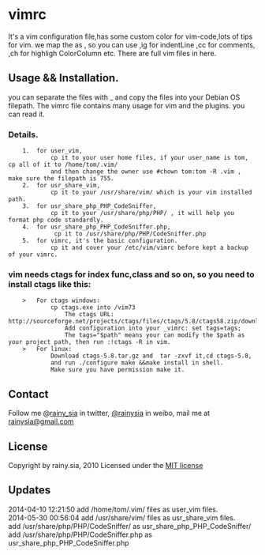 vimrc
=====

It's a vim configuration file,has some custom color for vim-code,lots of tips for vim.
we map the <Leader> as , 
    so you can use ,ig for indentLine  ,cc for comments, ,ch for highligh ColorColumn etc.
    There are full vim files in here.

Usage && Installation.
---------------------------------
you can separate the files with _  and copy the files into your Debian OS filepath.
The vimrc file contains many usage for vim and the plugins. you can read it.

### Details.
        1.  for user_vim,
                cp it to your user home files, if your user_name is tom, cp all of it to /home/tom/.vim/
                and then change the owner use #chown tom:tom -R .vim , make sure the filepath is 755.
        2.  for usr_share_vim,
                cp it to your /usr/share/vim/ which is your vim installed path.
        3.  for usr_share_php_PHP_CodeSniffer, 
                cp it to your /usr/share/php/PHP/ , it will help you format php code standardly.
        4.  for usr_share_php_PHP_CodeSniffer.php,
                 cp it to /usr/share/php/PHP/CodeSniffer.php
        5.  for vimrc, it's the basic configuration. 
                cp it and cover your /etc/vim/vimrc before kept a backup of your vimrc.

### vim needs ctags for index func,class and so on, so you need to install ctags like this:

        >   For ctags windows:
                cp ctags.exe into /vim73
                    The ctags URL: http://sourceforge.net/projects/ctags/files/ctags/5.8/ctags58.zip/download
                    Add configuration into your _vimrc: set tags=tags;
                    The tags="$path" means your can modify the $path as your project path, then run :!ctags -R in vim.
        >   For linux:
                Download ctags-5.8.tar.gz and  tar -zxvf it,cd ctags-5.8,
                and run ./configure make &&make install in shell.
                Make sure you have permission make it.


Contact
---------------------------------
Follow me @[rainy_sia](https://twitter.com/rainy_sia) in twitter, [@rainysia](http://weibo.com/rainysia) in weibo, mail me at rainysia@gmail.com 

License
---------------------------------
Copyright by rainy.sia, 2010 Licensed under the [MIT license](http://www.opensource.org/licenses/mit-license.php)

Updates
---------------------------------
2014-04-10 12:21:50 add /home/tom/.vim/ files as user_vim files. <br />
2014-05-30 00:56:04 add /usr/share/vim/ files as usr_share_vim files.  <br />
                    add /usr/share/php/PHP/CodeSniffer/ as usr_share_php_PHP_CodeSniffer/ <br />
                    add /usr/share/php/PHP/CodeSniffer.php as usr_share_php_PHP_CodeSniffer.php <br />